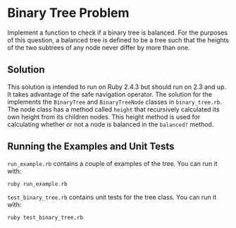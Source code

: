 # Binary Tree Problem
Implement a function to check if a binary tree is balanced. For the purposes of this question, a balanced tree is
defined to be a tree such that the heights of the two subtrees of any node never differ by more than one.

## Solution
This solution is intended to run on Ruby 2.4.3 but should run on 2.3 and up. It takes advantage of the safe navigation
operator. The solution for the implements the `BinaryTree` and `BinaryTreeNode` classes in `binary_tree.rb`. The node
class has a method called `height` that recursively calculated its own height from its children nodes. This height
method is used for calculating whether or not a node is balanced in the `balanced?` method.

## Running the Examples and Unit Tests
`run_example.rb` contains a couple of examples of the tree. You can run it with:

```bash
ruby run_example.rb
```

`test_binary_tree.rb` contains unit tests for the tree class. You can run it with:
```bash
ruby test_binary_tree.rb
```

